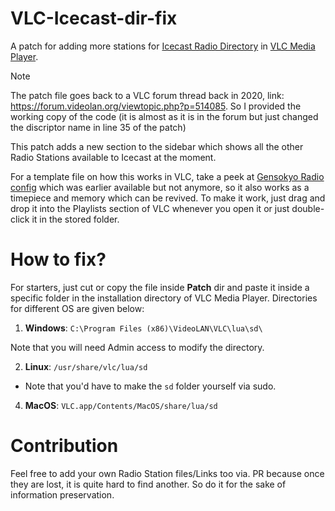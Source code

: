 # VLC-Icecast-dir-fix
A patch for adding more stations for [Icecast Radio Directory](https://dir.xiph.org) in [VLC Media Player](https://www.videolan.org/vlc/). 

> [!NOTE]
> The patch file goes back to a VLC forum thread back in 2020, link: https://forum.videolan.org/viewtopic.php?p=514085. So I provided the working copy of the code (it is almost as it is in the forum but just changed the discriptor name in line 35 of the patch)

This patch adds a new section to the sidebar which shows all the other Radio Stations available to Icecast at the moment. 

For a template file on how this works in VLC, take a peek at [Gensokyo Radio config](./Playlists/Gensokyo-Radio.xspf) which was earlier available but not anymore, so it also works as a timepiece and memory which can be revived. To make it work, just drag and drop it into the Playlists section of VLC whenever you open it or just double-click it in the stored folder. 

# How to fix? 
For starters, just cut or copy the file inside **Patch** dir and paste it inside a specific folder in the installation directory of VLC Media Player. Directories for different OS are given below: 

1. **Windows**: `C:\Program Files (x86)\VideoLAN\VLC\lua\sd\`

Note that you will need Admin access to modify the directory. 

2. **Linux**: `/usr/share/vlc/lua/sd`
  - Note that you'd have to make the `sd` folder yourself via sudo.    

4. **MacOS**: `VLC.app/Contents/MacOS/share/lua/sd`

# Contribution

Feel free to add your own Radio Station files/Links too via. PR because once they are lost, it is quite hard to find another. So do it for the sake of information preservation. 
